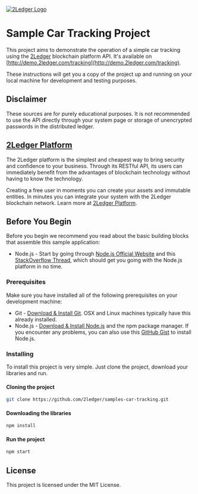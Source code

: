 [![2Ledger Logo](http://admin.2ledger.com/assets/img/logo-color-beta.png)](http://www.2ledger.com/)

# Sample Car Tracking Project

This project aims to demonstrate the operation of a simple car tracking using the [2Ledger](http://www.2ledger.com/) blockchain platform API. It's available on [http://demo.2ledger.com/tracking](http://demo.2ledger.com/tracking).

These instructions will get you a copy of the project up and running on your local machine for development and testing purposes.

## Disclaimer

These sources are for purely educational purposes. It is not recommended to use the API directly through your system page or  storage of unencrypted passwords in the distributed ledger.

## [2Ledger Platform](http://www.2ledger.com/) 

The 2Ledger platform is the simplest and cheapest way to bring security and confidence to your business. Through its RESTful API, its users can immediately benefit from the advantages of blockchain technology without having to know the technology.

Creating a free user in moments you can create your assets and immutable entities. In minutes you can integrate your system with the 2Ledger blockchain network. Learn more at [2Ledger Platform](http://www.2ledger.com/). 

## Before You Begin

Before you begin we recommend you read about the basic building blocks that assemble this sample application:

* Node.js - Start by going through [Node.js Official Website](http://nodejs.org/) and this [StackOverflow Thread](http://stackoverflow.com/questions/2353818/how-do-i-get-started-with-node-js), which should get you going with the Node.js platform in no time.

### Prerequisites

Make sure you have installed all of the following prerequisites on your development machine:

* Git - [Download & Install Git](https://git-scm.com/downloads). OSX and Linux machines typically have this already installed.
* Node.js - [Download & Install Node.js](https://nodejs.org/en/download/) and the npm package manager. If you encounter any problems, you can also use this [GitHub Gist](https://gist.github.com/isaacs/579814) to install Node.js.

### Installing

To install this project is very simple. Just clone the project, download your libraries and run.

#### Cloning the project

```bash
git clone https://github.com/2ledger/samples-car-tracking.git
```

#### Downloading the libraries

```bash
npm install
```

#### Run the project

```bash
npm start
```

## License

This project is licensed under the MIT License.

